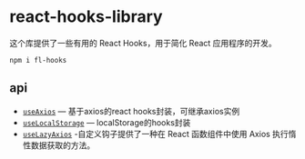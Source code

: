<!-- keywords: React Hooks,Axios,Request -->
# react-hooks-library

这个库提供了一些有用的 React Hooks，用于简化 React 应用程序的开发。

```
npm i fl-hooks
```

## api

- [`useAxios`](./public/doc/useAxios.md) — 基于axios的react hooks封装，可继承axios实例
- [`useLocalStorage`](./public/doc/useLocalStorage.md) — localStorage的hooks封装
- [`useLazyAxios`](./public/doc/useLazyAxios.md) -自定义钩子提供了一种在 React 函数组件中使用 Axios 执行惰性数据获取的方法。
